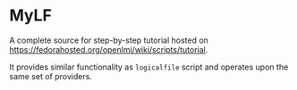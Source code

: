 MyLF
====
A complete source for step-by-step tutorial hosted on
https://fedorahosted.org/openlmi/wiki/scripts/tutorial.

It provides similar functionality as `logicalfile` script and operates upon the
same set of providers.
